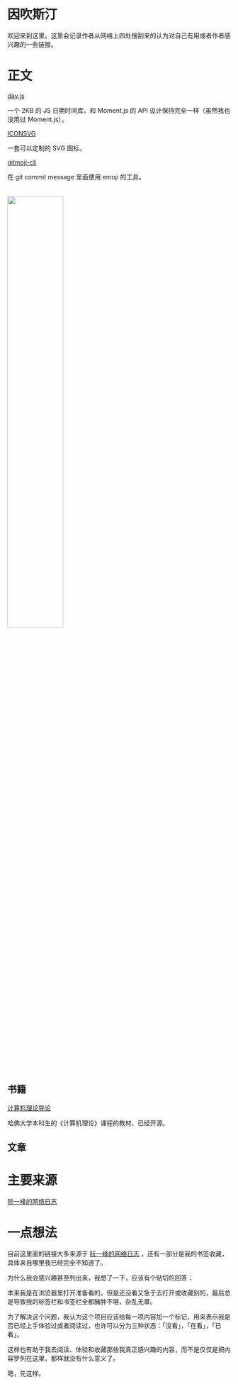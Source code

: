 # 因吹斯汀

欢迎来到这里。这里会记录作者从网络上四处搜刮来的认为对自己有用或者作者感兴趣的一些链接。

# 正文

[day.js](https://github.com/iamkun/dayjs)

一个 2KB 的 JS 日期时间库，和 Moment.js 的 API 设计保持完全一样（虽然我也没用过 Moment.js）。



[ICONSVG](<https://iconsvg.xyz/>)

一套可以定制的 SVG 图标。



[gitmoji-cli](<https://github.com/carloscuesta/gitmoji-cli>)

在 git commit message 里面使用 emoji 的工具。

<img src="https://cloud.githubusercontent.com/assets/7629661/20454643/11eb9e40-ae47-11e6-90db-a1ad8a87b495.gif" width="50%" style="margin: 20px 0;">



## 书籍

[计算机理论导论](https://introtcs.org/public/index.html)

哈佛大学本科生的《计算机理论》课程的教材，已经开源。



## 文章





# 主要来源

 [阮一峰的网络日志](<http://www.ruanyifeng.com/blog/>)



# 一点想法

目前这里面的链接大多来源于  [阮一峰的网络日志](<http://www.ruanyifeng.com/blog/>) ，还有一部分是我的书签收藏，具体来自哪里我已经完全不知道了。

为什么我会感兴趣甚至列出来，我想了一下，应该有个贴切的回答：

本来我是在浏览器里打开准备看的，但是还没看又急于去打开或收藏别的，最后总是导致我的标签栏和书签栏全都臃肿不堪，杂乱无章。

为了解决这个问题，我认为这个项目应该给每一项内容加一个标记，用来表示我是否已经上手体验过或者阅读过，也许可以分为三种状态：「没看」，「在看」，「已看」。

这样也有助于我去阅读、体验和收藏那些我真正感兴趣的内容，而不是仅仅是把内容罗列在这里，那样就没有什么意义了。

嗯，先这样。